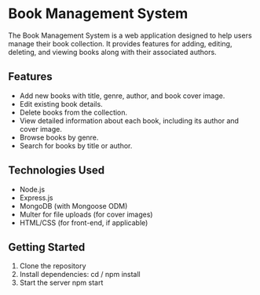 # Book Management System

The Book Management System is a web application designed to help users manage their book collection. It provides features for adding, editing, deleting, and viewing books along with their associated authors.

## Features

- Add new books with title, genre, author, and book cover image.
- Edit existing book details.
- Delete books from the collection.
- View detailed information about each book, including its author and cover image.
- Browse books by genre.
- Search for books by title or author.

## Technologies Used

- Node.js
- Express.js
- MongoDB (with Mongoose ODM)
- Multer for file uploads (for cover images)
- HTML/CSS (for front-end, if applicable)

## Getting Started

1. Clone the repository
2. Install dependencies:
   cd /
   npm install
3. Start the server
   npm start
